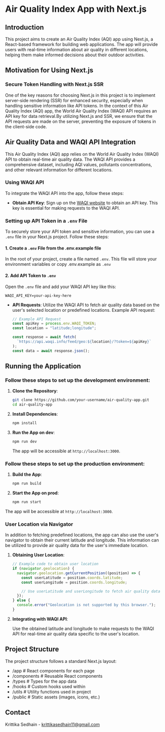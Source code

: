 # Air Quality Index App with Next.js

## Introduction

This project aims to create an Air Quality Index (AQI) app using Next.js, a React-based framework for building web applications. The app will provide users with real-time information about air quality in different locations, helping them make informed decisions about their outdoor activities.

## Motivation for Using Next.js

### Secure Token Handling with Next.js SSR

One of the key reasons for choosing Next.js in this project is to implement server-side rendering (SSR) for enhanced security, especially when handling sensitive information like API tokens. In the context of this Air Quality Index (AQI) app, the World Air Quality Index (WAQI) API requires an API key for data retrieval.By utilizing Next.js and SSR, we ensure that the API requests are made on the server, preventing the exposure of tokens in the client-side code.

## Air Quality Data and WAQI API Integration

This Air Quality Index (AQI) app relies on the World Air Quality Index (WAQI) API to obtain real-time air quality data. The WAQI API provides a comprehensive dataset, including AQI values, pollutants concentrations, and other relevant information for different locations.

### Using WAQI API

To integrate the WAQI API into the app, follow these steps:

- **Obtain API Key**: Sign up on the [WAQI website](https://aqicn.org/data-platform/token/) to obtain an API key. This key is essential for making requests to the WAQI API.

### Setting up API Token in a `.env` File

To securely store your API token and sensitive information, you can use a `.env` file in your Next.js project. Follow these steps:

#### 1. Create a `.env` File from the .env.example file

In the root of your project, create a file named `.env`. This file will store your environment variables or copy .env.example as `.env`

#### 2. Add API Token to `.env`

Open the `.env` file and add your WAQI API key like this:

```plaintext
WAQI_API_KEY=your-api-key-here
```

- **API Requests**: Utilize the WAQI API to fetch air quality data based on the user's selected location or predefined locations. Example API request:

  ```javascript
  // Example API Request
  const apiKey = process.env.WAQI_TOKEN;
  const location = "latitude;longitude";

  const response = await fetch(
    `https://api.waqi.info/feed/geo:${location}/?token=${apiKey}`
  );
  const data = await response.json();
  ```

## Running the Application

### Follow these steps to set up the development environment:

1. **Clone the Repository**:

   ```bash
   git clone https://github.com/your-username/air-quality-app.git
   cd air-quality-app
   ```

2. **Install Dependencies**:

   ```bash
   npm install
   ```

3. **Run the App on dev**:

   ```bash
   npm run dev
   ```

   The app will be accessible at `http://localhost:3000`.

### Follow these steps to set up the production environment:

1. **Build the App**:

   ```bash
   npm run build
   ```

2. **Start the App on prod**:

   ```bash
   npm run start
   ```

The app will be accessible at `http://localhost:3000`.

### User Location via Navigator

In addition to fetching predefined locations, the app can also use the user's navigator to obtain their current latitude and longitude. This information can be utilized to provide air quality data for the user's immediate location.

1. **Obtaining User Location**:

   ```javascript
   // Example code to obtain user location
   if (navigator.geolocation) {
     navigator.geolocation.getCurrentPosition((position) => {
       const userLatitude = position.coords.latitude;
       const userLongitude = position.coords.longitude;

       // Use userLatitude and userLongitude to fetch air quality data
     });
   } else {
     console.error("Geolocation is not supported by this browser.");
   }
   ```

2. **Integrating with WAQI API**:

   Use the obtained latitude and longitude to make requests to the WAQI API for real-time air quality data specific to the user's location.

## Project Structure

The project structure follows a standard Next.js layout:

- /app # React components for each page
- /components # Reusable React components
- /types # Types for the app data
- /hooks # Custom hooks used within
- /utils # Utility functions used in project
- /public # Static assets (images, icons, etc.)

## Contact

Krittika Sedhain - krittikasedhain11@gmail.com

